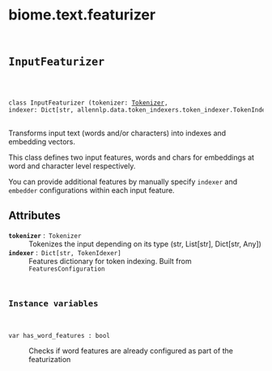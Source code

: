 # biome.text.featurizer <Badge text="Module"/>
<div></div>
<div></div>
<pre class="title">
 
## InputFeaturizer <Badge text="Class"/>
</pre>
<pre class="language-python">
<code>
<span class="token keyword">class</span> <span class="ident">InputFeaturizer</span> (tokenizer: <a title="biome.text.tokenizer.Tokenizer" href="tokenizer.html#biome.text.tokenizer.Tokenizer">Tokenizer</a>, indexer: Dict[str, allennlp.data.token_indexers.token_indexer.TokenIndexer])</span>
</code>
</pre>
<p>Transforms input text (words and/or characters) into indexes and embedding vectors.</p>
<p>This class defines two input features, words and chars for embeddings at word and character level respectively.</p>
<p>You can provide additional features by manually specify <code>indexer</code> and <code>embedder</code> configurations within each
input feature.</p>
<h2 id="attributes">Attributes</h2>
<dl>
<dt><strong><code>tokenizer</code></strong> :&ensp;<code>Tokenizer</code></dt>
<dd>Tokenizes the input depending on its type (str, List[str], Dict[str, Any])</dd>
<dt><strong><code>indexer</code></strong> :&ensp;<code>Dict[str, TokenIdexer]</code></dt>
<dd>Features dictionary for token indexing. Built from <code>FeaturesConfiguration</code></dd>
</dl>
<pre class="title">


### Instance variables
</pre>
<dl>
<dt id="biome.text.featurizer.InputFeaturizer.has_word_features"><code class="name">var <span class="ident">has_word_features</span> : bool</code></dt>
<dd>
<p>Checks if word features are already configured as part of the featurization</p>
</dd>
</dl>